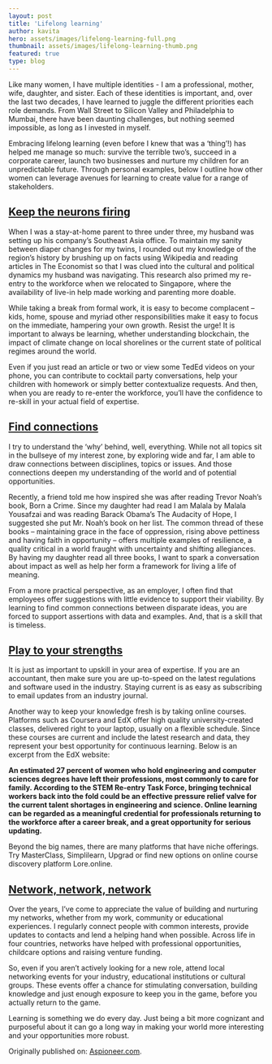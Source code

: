 ```yaml
---
layout: post
title: 'Lifelong learning'
author: kavita
hero: assets/images/lifelong-learning-full.png
thumbnail: assets/images/lifelong-learning-thumb.png
featured: true
type: blog
---
```


Like many women, I have multiple identities - I am a professional, mother, wife, daughter, and sister. Each of these identities is important, and, over the last two decades, I have learned to juggle the different priorities each role demands. From Wall Street to Silicon Valley and Philadelphia to Mumbai, there have been daunting challenges, but nothing seemed impossible, as long as I invested in myself.

Embracing lifelong learning (even before I knew that was a ‘thing’!) has helped me manage so much: survive the terrible two’s, succeed in a corporate career, launch two businesses and nurture my children for an unpredictable future. Through personal examples, below I outline how other women can leverage avenues for learning to create value for a range of stakeholders.

## <u>Keep the neurons firing</u>

When I was a stay-at-home parent to three under three, my husband was setting up his company’s Southeast Asia office. To maintain my sanity between diaper changes for my twins, I rounded out my knowledge of the region’s history by brushing up on facts using Wikipedia and reading articles in The Economist so that I was clued into the cultural and political dynamics my husband was navigating. This research also primed my re-entry to the workforce when we relocated to Singapore, where the availability of live-in help made working and parenting more doable.

While taking a break from formal work, it is easy to become complacent – kids, home, spouse and myriad other responsibilities make it easy to focus on the immediate, hampering your own growth. Resist the urge! It is important to always be learning, whether understanding blockchain, the impact of climate change on local shorelines or the current state of political regimes around the world.

Even if you just read an article or two or view some TedEd videos on your phone, you can contribute to cocktail party conversations, help your children with homework or simply better contextualize requests. And then, when you are ready to re-enter the workforce, you’ll have the confidence to re-skill in your actual field of expertise.

## <u>Find connections</u>

I try to understand the ‘why’ behind, well, everything. While not all topics sit in the bullseye of my interest zone, by exploring wide and far, I am able to draw connections between disciplines, topics or issues. And those connections deepen my understanding of the world and of potential opportunities.

Recently, a friend told me how inspired she was after reading Trevor Noah’s book, Born a Crime. Since my daughter had read I am Malala by Malala Yousafzai and was reading Barack Obama’s The Audacity of Hope, I suggested she put Mr. Noah’s book on her list. The common thread of these books – maintaining grace in the face of oppression, rising above pettiness and having faith in opportunity – offers multiple examples of resilience, a quality critical in a world fraught with uncertainty and shifting allegiances. By having my daughter read all three books, I want to spark a conversation about impact as well as help her form a framework for living a life of meaning.

From a more practical perspective, as an employer, I often find that employees offer suggestions with little evidence to support their viability. By learning to find common connections between disparate ideas, you are forced to support assertions with data and examples. And, that is a skill that is timeless.

## <u> Play to your strengths</u>

It is just as important to upskill in your area of expertise. If you are an accountant, then make sure you are up-to-speed on the latest regulations and software used in the industry. Staying current is as easy as subscribing to email updates from an industry journal.

Another way to keep your knowledge fresh is by taking online courses. Platforms such as Coursera and EdX offer high quality university-created classes, delivered right to your laptop, usually on a flexible schedule. Since these courses are current and include the latest research and data, they represent your best opportunity for continuous learning. Below is an excerpt from the EdX website:

**An estimated 27 percent of women who hold engineering and computer sciences degrees have left their professions, most commonly to care for family. According to the STEM Re-entry Task Force, bringing technical workers back into the fold could be an effective pressure relief valve for the current talent shortages in engineering and science. Online learning can be regarded as a meaningful credential for professionals returning to the workforce after a career break, and a great opportunity for serious updating.**

Beyond the big names, there are many platforms that have niche offerings. Try MasterClass, Simplilearn, Upgrad or find new options on online course discovery platform Lore.online.

## <u> Network, network, network</u>

Over the years, I’ve come to appreciate the value of building and nurturing my networks, whether from my work, community or educational experiences. I regularly connect people with common interests, provide updates to contacts and lend a helping hand when possible. Across life in four countries, networks have helped with professional opportunities, childcare options and raising venture funding.

So, even if you aren’t actively looking for a new role, attend local networking events for your industry, educational institutions or cultural groups. These events offer a chance for stimulating conversation, building knowledge and just enough exposure to keep you in the game, before you actually return to the game.

Learning is something we do every day. Just being a bit more cognizant and purposeful about it can go a long way in making your world more interesting and your opportunities more robust.

Originally published on: [Aspioneer.com](https://aspioneer.com/lifelong-learning-imperative-for-workforce-re-entry-and-relevance/).
